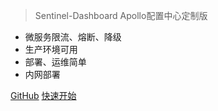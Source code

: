> Sentinel-Dashboard Apollo配置中心定制版

* 微服务限流、熔断、降级
* 生产环境可用
* 部署、运维简单
* 内网部署

[GitHub](https://github.com/Anilople/Sentinel)
[快速开始](zh/deployment/quick-start.md)